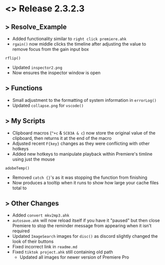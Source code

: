 # <> Release 2.3.2.3

## > Resolve_Example
- Added functionality similar to `right click premiere.ahk`
- `rgain()` now middle clicks the timeline after adjusting the value to remove focus from the gain input box

`rflip()`
- Updated `inspector2.png`
- Now ensures the inspector window is open

## > Functions
- Small adjustment to the formatting of system information in `errorLog()`
- Updated `collapse.png` for `vscode()`

## > My Scripts
- Clipboard macros (`^+c` & `SC03A & c`) now store the original value of the clipboard, then returns it at the end of the macro
- Adjusted recent `F{key}` changes as they were conflicting with other hotkeys
- Added new hotkeys to manipulate playback within Premiere's timline using just the mouse

`adobeTemp()`
- Removed `catch {}`'s as it was stopping the function from finishing
- Now produces a tooltip when it runs to show how large your cache files total to

## > Other Changes
- Added `convert mkv2mp3.ahk`
- `autosave.ahk` will now reload itself if you have it "paused" but then close Premiere to stop the reminder message from appearing when it isn't required
- Updated `ImageSearch` images for `disc()` as discord slightly changed the look of their buttons
- Fixed incorrect link in `readme.md`
- Fixed `tiktok project.ahk` still containing old path
    - Updated all images for newer version of Premiere Pro